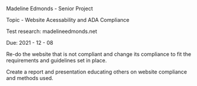Madeline Edmonds - Senior Project

Topic - Website Acessability and ADA Compliance

Test research: madelineedmonds.net

Due: 2021 - 12 - 08

Re-do the website that is not compliant and change its compliance to fit the requirements and guidelines set in place.

Create a report and presentation educating others on website compliance and methods used.